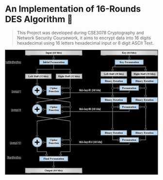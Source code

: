 # An Implementation of 16-Rounds DES Algorithm 🔐

> This Project was developed during CSE3078 Cryptography and Network Security Coursework, it aims to encrypt data into 16 digits hexadecimal using 16 letters hexadecimal input or 8 digit ASCII Text.

<img src="./assets/des_process.png"></img>
